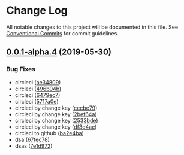 # Change Log

All notable changes to this project will be documented in this file.
See [Conventional Commits](https://conventionalcommits.org) for commit guidelines.

## [0.0.1-alpha.4](https://github.com/doxiaodong/rmc/compare/v0.0.1-alpha.3...v0.0.1-alpha.4) (2019-05-30)


### Bug Fixes

* circleci ([ae34809](https://github.com/doxiaodong/rmc/commit/ae34809))
* circleci ([496b04b](https://github.com/doxiaodong/rmc/commit/496b04b))
* circleci ([6479ec7](https://github.com/doxiaodong/rmc/commit/6479ec7))
* circleci ([5717a0e](https://github.com/doxiaodong/rmc/commit/5717a0e))
* circleci by change key ([cecbe79](https://github.com/doxiaodong/rmc/commit/cecbe79))
* circleci by change key ([2bef64a](https://github.com/doxiaodong/rmc/commit/2bef64a))
* circleci by change key ([2533bde](https://github.com/doxiaodong/rmc/commit/2533bde))
* circleci by change key ([df3d4ae](https://github.com/doxiaodong/rmc/commit/df3d4ae))
* circleci to github ([ba2e4ba](https://github.com/doxiaodong/rmc/commit/ba2e4ba))
* dsa ([67fec78](https://github.com/doxiaodong/rmc/commit/67fec78))
* dsas ([7e1d972](https://github.com/doxiaodong/rmc/commit/7e1d972))
